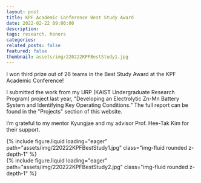```yaml
---
layout: post
title: KPF Academic Conference Best Study Award
date: 2022-02-22 09:00:00
description:
tags: research, honors
categories:
related_posts: false
featured: false
thumbnail: assets/img/220222KPFBestStudy1.jpg
---
```

I won third prize out of 26 teams in the Best Study Award at the KPF Academic Conference!

I submitted the work from my URP (KAIST Undergraduate Research Program) project last year, “Developing an Electrolytic Zn-Mn Battery System and Identifying Key Operating Conditions.” The full report can be found in the "Projects" section of this website.

I’m grateful to my mentor Kyungjae and my advisor Prof. Hee-Tak Kim for their support.

<div class="text-center mb-4 w-75 mx-auto">
  {% include figure.liquid 
    loading="eager" 
    path="assets/img/220222KPFBestStudy1.jpg" 
    class="img-fluid rounded z-depth-1" %}
</div>

<div class="text-center mb-4 w-75 mx-auto">
  {% include figure.liquid 
    loading="eager" 
    path="assets/img/220222KPFBestStudy2.jpg" 
    class="img-fluid rounded z-depth-1" %}
</div>


